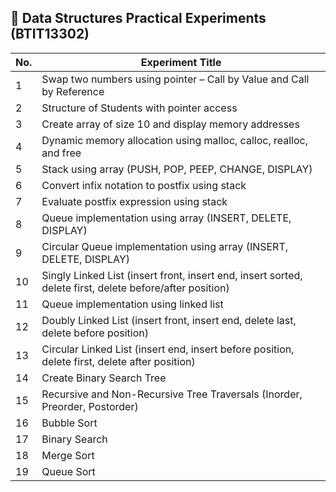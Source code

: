 <h2>🧪 Data Structures Practical Experiments (BTIT13302)</h2>

<table>
  <thead>
    <tr>
      <th>No.</th>
      <th>Experiment Title</th>
    </tr>
  </thead>
  <tbody>
    <tr><td>1</td><td>Swap two numbers using pointer – Call by Value and Call by Reference</td></tr>
    <tr><td>2</td><td>Structure of Students with pointer access</td></tr>
    <tr><td>3</td><td>Create array of size 10 and display memory addresses</td></tr>
    <tr><td>4</td><td>Dynamic memory allocation using malloc, calloc, realloc, and free</td></tr>
    <tr><td>5</td><td>Stack using array (PUSH, POP, PEEP, CHANGE, DISPLAY)</td></tr>
    <tr><td>6</td><td>Convert infix notation to postfix using stack</td></tr>
    <tr><td>7</td><td>Evaluate postfix expression using stack</td></tr>
    <tr><td>8</td><td>Queue implementation using array (INSERT, DELETE, DISPLAY)</td></tr>
    <tr><td>9</td><td>Circular Queue implementation using array (INSERT, DELETE, DISPLAY)</td></tr>
    <tr><td>10</td><td>Singly Linked List (insert front, insert end, insert sorted, delete first, delete before/after position)</td></tr>
    <tr><td>11</td><td>Queue implementation using linked list</td></tr>
    <tr><td>12</td><td>Doubly Linked List (insert front, insert end, delete last, delete before position)</td></tr>
    <tr><td>13</td><td>Circular Linked List (insert end, insert before position, delete first, delete after position)</td></tr>
    <tr><td>14</td><td>Create Binary Search Tree</td></tr>
    <tr><td>15</td><td>Recursive and Non-Recursive Tree Traversals (Inorder, Preorder, Postorder)</td></tr>
    <tr><td>16</td><td>Bubble Sort</td></tr>
    <tr><td>17</td><td>Binary Search</td></tr>
    <tr><td>18</td><td>Merge Sort</td></tr>
    <tr><td>19</td><td>Queue Sort</td></tr>
  </tbody>
</table>
